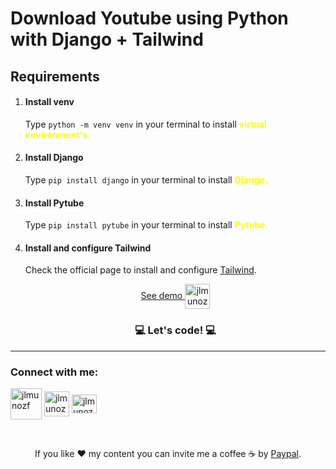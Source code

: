 # Download Youtube using Python with Django + Tailwind

<h2> Requirements</h2>

 <ol>
    <li><h4>Install venv</h4></li>
    Type <code>python -m venv venv</code> in your terminal to install <b style="color:yellow">virtual environment's.</b>
    <li><h4>Install Django</h4></li>
    Type <code>pip install django</code> in your terminal to install <b style="color:yellow">Django.</b>
    <li><h4>Install Pytube</h4></li>
    Type <code>pip install pytube</code> in your terminal to install <b style="color:yellow">Pytube.</b>
    <li><h4>Install and configure Tailwind</h4></li><p>Check the official page to install and configure <a href="https://tailwindcss.com/docs/installation" target="_blank">Tailwind</a>.</p>
<p  align="center"><a href="https://youtube-downloader-7mnn.onrender.com/" target="_blank">See demo <img align="center" src="https://cdn-icons-png.flaticon.com/512/1150/1150626.png" alt="jlmunozf" height="40" width="40"/></a></p>
    <h3 align="center">💻 Let's code! 💻</h3>

 </ol>

 
 

<hr>

<h3 align="left">Connect with me:</h3>
<p align="left">
<a href="https://www.tiktok.com/@jlmunozfdev" target="_blank"><img align="center" src="https://cdn.icon-icons.com/icons2/3041/PNG/512/tiktok_logo_icon_189233.png" alt="jlmunozf" height="50" width="50" /></a>
<a href="https://twitter.com/jlmunozfdev" target="_blank"><img align="center" src="https://raw.githubusercontent.com/rahuldkjain/github-profile-readme-generator/master/src/images/icons/Social/twitter.svg" alt="jlmunozfdev" height="40" width="40" /></a>
<a href="https://instagram.com/jlmunozfdev" target="_blank"><img align="center" src="https://raw.githubusercontent.com/rahuldkjain/github-profile-readme-generator/master/src/images/icons/Social/instagram.svg" alt="jlmunozfdev" height="30" width="40" /></a>
</p></br><p align="center">If you like ❤️ my content you can invite me a coffee ☕ by <a href="https://www.paypal.com/paypalme/jlmunozf" target="_blank">Paypal</a>.</p>
